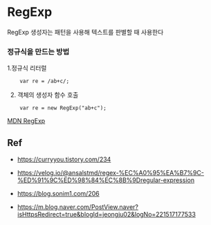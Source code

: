 # RegExp
RegExp 생성자는 패턴을 사용해 텍스트를 판별할 때 사용한다

### 정규식을 만드는 방법

1.정규식 리터럴
```
    var re = /ab+c/;
```
2. 객체의 생성자 함수 호출
```
    var re = new RegExp("ab+c");
```



[MDN RegExp](https://developer.mozilla.org/ko/docs/Web/JavaScript/Guide/Regular_Expressions)

## Ref
- https://curryyou.tistory.com/234

- https://velog.io/@ansalstmd/regex-%EC%A0%95%EA%B7%9C-%ED%91%9C%ED%98%84%EC%8B%9Dregular-expression

- https://blog.sonim1.com/206

- https://m.blog.naver.com/PostView.naver?isHttpsRedirect=true&blogId=jeongju02&logNo=221517177533
